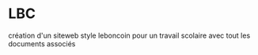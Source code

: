 # LBC

création d'un siteweb style leboncoin pour un travail scolaire avec tout les documents associés
